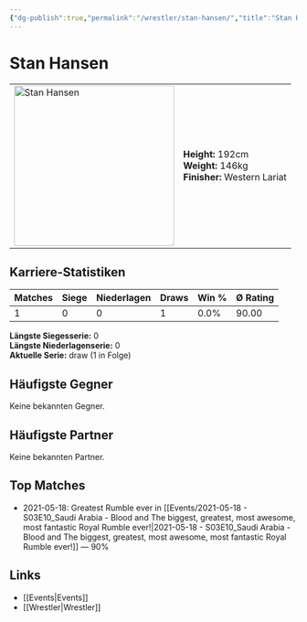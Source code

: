 ```yaml
---
{"dg-publish":true,"permalink":"/wrestler/stan-hansen/","title":"Stan Hansen","tags":["wrestler"],"noteIcon":""}
---
```



# Stan Hansen

<table>
        <tr>
        <td><img src="https://github.com/CptSpaulding1980/choke-slam-wrestling/releases/download/images/Stan_Hansen.png" width="280" alt="Stan Hansen"></td>
        <td>
        <b>Height:</b> 192cm<br>
        <b>Weight:</b> 146kg<br>
        <b>Finisher:</b> Western Lariat<br>
        </td>
        </tr>
        </table>
        
## Karriere-Statistiken

| Matches | Siege | Niederlagen | Draws | Win % | Ø Rating |
|---------|-------|-------------|-------|-------|-----------|
| 1 | 0 | 0 | 1 | 0.0% | 90.00 |

**Längste Siegesserie:** 0<br>**Längste Niederlagenserie:** 0<br>**Aktuelle Serie:** draw (1 in Folge)


## Häufigste Gegner
Keine bekannten Gegner.

## Häufigste Partner
Keine bekannten Partner.

## Top Matches
- 2021-05-18: Greatest Rumble ever in [[Events/2021-05-18 - S03E10_Saudi Arabia - Blood and The biggest, greatest, most awesome, most fantastic Royal Rumble ever!\|2021-05-18 - S03E10_Saudi Arabia - Blood and The biggest, greatest, most awesome, most fantastic Royal Rumble ever!]] — 90%

## Links
- [[Events\|Events]]
- [[Wrestler\|Wrestler]]
